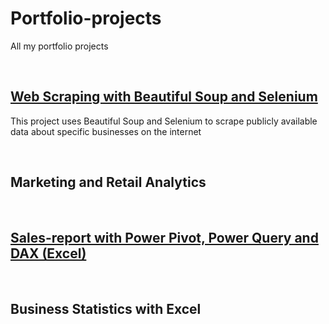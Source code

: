 # Portfolio-projects

All my portfolio projects


&nbsp;&nbsp;  



## [Web Scraping with Beautiful Soup and Selenium](https://github.com/EnuelOB-1/Portfolio-projects/blob/main/Self-storage%20companies%20in%20the%20UK/README.md)

This project uses Beautiful Soup and Selenium  to scrape publicly available data about specific businesses on the internet

&nbsp;&nbsp;  



## Marketing and Retail Analytics

&nbsp;&nbsp;  



## [Sales-report with Power Pivot, Power Query and DAX (Excel)](https://github.com/EnuelOB-1/Portfolio-projects/tree/main/Sales-report%20with%20Power%20Query%20and%20Power%20Pivot%20(Excel))

&nbsp;&nbsp;  



## Business Statistics with Excel

&nbsp;&nbsp;  

